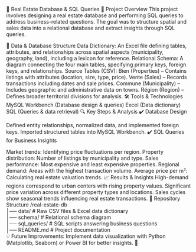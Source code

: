 🏡 Real Estate Database & SQL Queries
📌 Project Overview
This project involves designing a real estate database and performing SQL queries to address business-related questions. The goal was to structure spatial and sales data into a relational database and extract insights through SQL queries.

📂 Data & Database Structure
Data Dictionary: An Excel file defining tables, attributes, and relationships across spatial aspects (municipality, geography, land), including a lexicon for reference.
Relational Schema: A diagram connecting the four main tables, specifying primary keys, foreign keys, and relationships.
Source Tables (CSV):
Bien (Properties) – Contains listings with attributes (location, size, type, price).
Vente (Sales) – Records transactions including dates and sale prices.
Commune (Municipality) – Includes geographic and administrative data on towns.
Région (Region) – Defines broader territorial divisions for analysis.
🛠️ Tools & Technologies
MySQL Workbench (Database design & queries)
Excel (Data dictionary)
SQL (Queries & data retrieval)
🔍 Key Steps & Analysis
✔️ Database Design

Defined entity relationships, normalized data, and implemented foreign keys.
Imported structured tables into MySQL Workbench.
✔️ SQL Queries for Business Insights

Market trends: Identifying price fluctuations per region.
Property distribution: Number of listings by municipality and type.
Sales performance: Most expensive and least expensive properties.
Regional demand: Areas with the highest transaction volume.
Average price per m²: Calculating real estate valuation trends.
📈 Results & Insights
High-demand regions correspond to urban centers with rising property values.
Significant price variation across different property types and locations.
Sales cycles show seasonal trends influencing real estate transactions.
📎 Repository Structure
/real-estate-db  
│── data/              # Raw CSV files & Excel data dictionary  
│── schema/            # Relational schema diagram  
│── sql_queries/       # SQL scripts answering business questions  
│── README.md          # Project documentation  
💡 Future Improvements: Implement data visualization with Python (Matplotlib, Seaborn) or Power BI for better insights. 🚀
